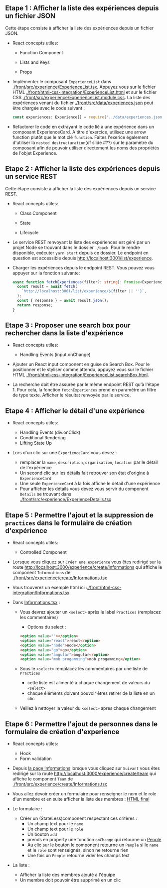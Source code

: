 ## Etape 1 : Afficher la liste des expériences depuis un fichier JSON

Cette étape consiste à afficher la liste des expériences depuis un fichier JSON.

- React concepts utiles:

  - Function Component

  - Lists and Keys

  - Props

- Implémenter le composant `ExperienceList` dans [./front/src/experience/ExperienceList.tsx](./front/src/experience/ExperienceList.tsx). Appuyez vous sur le fichier HTML [./front/html-css-integration/ExperienceList.html](./front/html-css-integration/ExperienceList.html) et sur le fichier CSS [./front/src/experience/ExperienceList.module.css](./front/src/experience/ExperienceList.module.css). La liste des expériences venant du fichier [./front/src/data/experiences.json](./front/src/data/experiences.json) peut être chargée avec le code suivant :

  ```typescript
  const experiences: Experience[] = require('../data/experiences.json');
  ```

- Refactorer le code en extrayant le code lié à une expérience dans un composant ExperienceCard. A titre d'exercice, utilisez une arrow function plutôt que le mot clé `function`. Faites l'exerice également d'utiliser la `nested destructuration`(cf slide #??) sur le paramètre du composant afin de pouvoir utiliser directement les noms des propriétés de l'objet Experience.

## Etape 2 : Afficher la liste des expériences depuis un service REST

Cette étape consiste à afficher la liste des expériences depuis un service REST.

- React concepts utiles:

  - Class Component

  - State

  - Lifecycle

- Le service REST renvoyant la liste des expériences est géré par un projet Node se trouvant dans le dossier `./back`. Pour le rendre disponible, exécuter `yarn start` depuis ce dossier. Le endpoint en question est accessible depuis [http://localhost:3001/list/experience](http://localhost:3001/list/experience).

- Charger les expériences depuis le endpoint REST. Vous pouvez vous appuyer sur la fonction suivante:

  ```typescript
  async function fetchExperiences(filter?: string): Promise<Experience[]> {
    const result = await fetch(
      `http://localhost:3001/list/experience/${filter || ''}`,
    );
    const { response } = await result.json();
    return response;
  }
  ```

## Etape 3 : Proposer une search box pour rechercher dans la liste d'expérience

- React concepts utiles:

  - Handling Events (input.onChange)

- Ajouter un React input component en guise de Search Box. Pour le positionner et le styliser comme attendu, appuyez vous sur le fichier HTML [./front/html-css-integration/ExperienceList.searchBox.html](./front/html-css-integration/ExperienceList.searchBox.html).

- La recherche doit être assurée par le même endpoint REST qu'à l'étape 1. Pour cela, la fonction `fetchExperiences` prend en paramètre un filtre de type texte. Afficher le résultat renvoyée par le service.

## Etape 4 : Afficher le détail d'une expérience

- React concepts utiles:

  - Handling Events (div.onClick)
  - Conditional Rendering
  - Lifting State Up

- Lors d'un clic sur une `ExperienceCard` vous devez :
  - remplacer la `name`, `description`, `organisation`, `location` par le détail de l'expérience
  - Un second clic sur les détails fait retrouver son état d'origine à `ExperienceCard`
  - Une seule `ExperienceCard` à la fois affiche le détail d'une expérience
  - Pour afficher les détails vous devez vous servir du component `Details` se trouvant dans [./front/src/experience/ExperienceDetails.tsx](./front/src/experience/ExperienceDetails.tsx)

## Etape 5 : Permettre l'ajout et la suppression de `practices` dans le formulaire de création d'expérience

- React concepts utiles:

  - Controlled Component

- Lorsque vous cliquez sur `Créer une experience` vous êtes redirigé sur la route [http://localhost:3000/experience/create/informations](http://localhost:3001/experience/create/informations) qui affiche le component `Informations` de [./front/src/experience/create/Informations.tsx](./front/src/experience/create/Informations.tsx)
- Vous trouverez un exemple html ici :[./front/html-css-integration/Informations.tsx](./front/html-css-integration/Informations.tsx)

- Dans [Informations.tsx](./front/src/experience/create/Informations.tsx) :

  - Vous devrez ajouter un `<select>` après le label `Practices` (remplacez les commentaires)

    - Options du select :

    ```html
    <option value=""></option>
    <option value="react">react</option>
    <option value="node">node</option>
    <option value="go">go</option>
    <option value="angular">angular</option>
    <option value="mob progamming">mob progamming</option>
    ```

  - Sous le `<select>` remplacez les commentaires par une liste de `Practices`

    - cette liste est alimenté à chaque changement de valeurs du `<select>`
    - chaque éléments doivent pouvoir êtres retirer de la liste en un clic

  - Veillez à nettoyer la valeur du `<select>` apres chaque changement

## Etape 6 : Permettre l'ajout de personnes dans le formulaire de création d'experience

- React concepts utiles:

  - Hook
  - Form validation

- Depuis [la page Informations](http://localhost:3001/experience/create/informations) lorsque vous cliquez sur `Suivant` vous êtes redirigé sur la route [http://localhost:3000/experience/create/team](http://localhost:3001/experience/create/team) qui affiche le component `Team` de [./front/src/experience/create/Informations.tsx](./front/src/experience/create/Informations.tsx)

- Vous allez devoir créer un formulaire pour renseigner le nom et le role d'un membre et en suite afficher la liste des membres : [HTML final](./front/html-css-integration/Team.html)

- Le formulaire :

  - Créer un (StateLess)component respectant ces critères :
    - Un champ text pour le `name`
    - Un champ text pour le `role`
    - Un bouton `add`
    - prends en property une fonction `onChange` qui retourne un [People](./front/src/model/experience.ts)
    - Au clic sur le bouton le component retourne un `People` si le `name` et le `role` sont renseignés, sinon ne retourne rien
    - Une fois un `People` retourné vider les champs text

- La liste :
  - Afficher la liste des membres ajouté à l'équipe
  - Un membre doit pouvoir être supprimé en un clic

